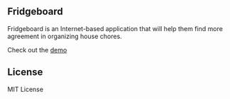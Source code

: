 ## Fridgeboard

Fridgeboard is an Internet-based application that will help them find more agreement in organizing house chores.

Check out the [demo](http://fridgeboard.meteor.com)


## License

MIT License 
